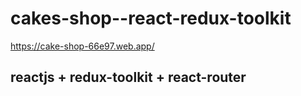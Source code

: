 # cakes-shop--react-redux-toolkit

https://cake-shop-66e97.web.app/

## **reactjs + redux-toolkit + react-router**
